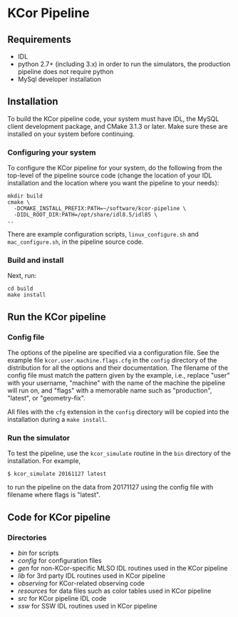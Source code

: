 # KCor Pipeline

## Requirements

* IDL
* python 2.7+ (including 3.x) in order to run the simulators, the production pipeline does not require python
* MySql developer installation


## Installation

To build the KCor pipeline code, your system must have IDL, the MySQL client development package, and CMake 3.1.3 or later. Make sure these are installed on your system before continuing.

### Configuring your system

To configure the KCor pipeline for your system, do the following from the top-level of the pipeline source code (change the location of your IDL installation and the location where you want the pipeline to your needs):

    mkdir build
    cmake \
      -DCMAKE_INSTALL_PREFIX:PATH=~/software/kcor-pipeline \
      -DIDL_ROOT_DIR:PATH=/opt/share/idl8.5/idl85 \
    ..

There are example configuration scripts, `linux_configure.sh` and `mac_configure.sh`, in the pipeline source code.

### Build and install

Next, run:

    cd build
    make install


## Run the KCor pipeline

### Config file

The options of the pipeline are specified via a configuration file. See the example file `kcor.user.machine.flags.cfg` in the `config` directory of the distribution for all the options and their documentation. The filename of the config file must match the pattern given by the example, i.e., replace "user" with your username, "machine" with the name of the machine the pipeline will run on, and "flags" with a memorable name such as "production", "latest", or "geometry-fix".

All files with the `cfg` extension in the `config` directory will be copied into the installation during a `make install`.


### Run the simulator

To test the pipeline, use the `kcor_simulate` routine in the `bin` directory of the installation. For example,

    $ kcor_simulate 20161127 latest

to run the pipeline on the data from 20171127 using the config file with filename where flags is "latest".


## Code for KCor pipeline

### Directories

* *bin* for scripts
* *config* for configuration files
* *gen* for non-KCor-specific MLSO IDL routines used in the KCor pipeline
* *lib* for 3rd party IDL routines used in KCor pipeline
* *observing* for KCor-related observing code
* *resources* for data files such as color tables used in KCor pipeline
* *src* for KCor pipeline IDL code
* *ssw* for SSW IDL routines used in KCor pipeline
